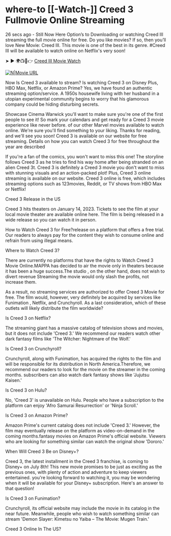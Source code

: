 # where-to [[-Watch-]] Creed 3 Fullmovie Online Streaming

26 secs ago - Still Now Here Option’s to Downloading or watching Creed III streaming the full movie online for free. Do you like movies? If so, then you’ll love New Movie: Creed III. This movie is one of the best in its genre. #Creed III will be available to watch online on Netflix's very soon!


➤ ► 🌍📺📱👉 [Creed III Movie Watch](https://best.forhd.online/movie/677179/creed-iii/watch)

[![N|Movie URL](https://i.imgur.com/Hn04Rc6.jpeg)](https://best.forhd.online/movie/677179/creed-iii/watch)


Now Is Creed 3 available to stream? Is watching Creed 3 on Disney Plus, HBO Max, Netflix, or Amazon Prime? Yes, we have found an authentic streaming option/service. A 1950s housewife living with her husband in a utopian experimental community begins to worry that his glamorous company could be hiding disturbing secrets.

Showcase Cinema Warwick you'll want to make sure you're one of the first people to see it! So mark your calendars and get ready for a Creed 3 movie experience like never before. of our other Marvel movies available to watch online. We're sure you'll find something to your liking. Thanks for reading, and we'll see you soon! Creed 3 is available on our website for free streaming. Details on how you can watch Creed 3 for free throughout the year are described

If you're a fan of the comics, you won't want to miss this one! The storyline follows Creed 3 as he tries to find his way home after being stranded on an alien Creed 3t. Creed 3 is definitely a Creed 3 movie you don't want to miss with stunning visuals and an action-packed plot! Plus, Creed 3 online streaming is available on our website. Creed 3 online is free, which includes streaming options such as 123movies, Reddit, or TV shows from HBO Max or Netflix!

Creed 3 Release in the US

Creed 3 hits theaters on January 14, 2023. Tickets to see the film at your local movie theater are available online here. The film is being released in a wide release so you can watch it in person.

How to Watch Creed 3 for Free?release on a platform that offers a free trial. Our readers to always pay for the content they wish to consume online and refrain from using illegal means.

Where to Watch Creed 3?

There are currently no platforms that have the rights to Watch Creed 3 Movie Online.MAPPA has decided to air the movie only in theaters because it has been a huge success.The studio , on the other hand, does not wish to divert revenue Streaming the movie would only slash the profits, not increase them.

As a result, no streaming services are authorized to offer Creed 3 Movie for free. The film would, however, very definitely be acquired by services like Funimation , Netflix, and Crunchyroll. As a last consideration, which of these outlets will likely distribute the film worldwide?

Is Creed 3 on Netflix?

The streaming giant has a massive catalog of television shows and movies, but it does not include 'Creed 3.' We recommend our readers watch other dark fantasy films like 'The Witcher: Nightmare of the Wolf.'

Is Creed 3 on Crunchyroll?

Crunchyroll, along with Funimation, has acquired the rights to the film and will be responsible for its distribution in North America.Therefore, we recommend our readers to look for the movie on the streamer in the coming months. subscribers can also watch dark fantasy shows like 'Jujutsu Kaisen.'

Is Creed 3 on Hulu?

No, 'Creed 3' is unavailable on Hulu. People who have a subscription to the platform can enjoy 'Afro Samurai Resurrection' or 'Ninja Scroll.'

Is Creed 3 on Amazon Prime?

Amazon Prime's current catalog does not include 'Creed 3.' However, the film may eventually release on the platform as video-on-demand in the coming months.fantasy movies on Amazon Prime's official website. Viewers who are looking for something similar can watch the original show 'Dororo.'

When Will Creed 3 Be on Disney+?

Creed 3, the latest installment in the Creed 3 franchise, is coming to Disney+ on July 8th! This new movie promises to be just as exciting as the previous ones, with plenty of action and adventure to keep viewers entertained. you're looking forward to watching it, you may be wondering when it will be available for your Disney+ subscription. Here's an answer to that question!

Is Creed 3 on Funimation?

Crunchyroll, its official website may include the movie in its catalog in the near future. Meanwhile, people who wish to watch something similar can stream 'Demon Slayer: Kimetsu no Yaiba – The Movie: Mugen Train.'

Creed 3 Online In The US?
